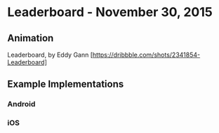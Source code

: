 # Leaderboard - November 30, 2015

## Animation

Leaderboard, by Eddy Gann [https://dribbble.com/shots/2341854-Leaderboard]

## Example Implementations

### Android

### iOS





